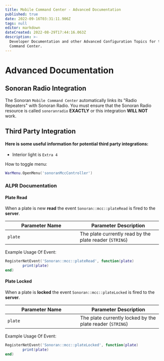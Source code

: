 ```yaml
---
title: Mobile Command Center - Advanced Documentation
published: true
date: 2022-09-16T03:31:11.906Z
tags: null
editor: markdown
dateCreated: 2022-08-29T17:44:16.063Z
description: >-
  Developer Documentation and other Advanced Configuration Topics for the Mobile
  Command Center.
---
```


# Advanced Documentation

## Sonoran Radio Integration

The Sonoran `Mobile Command Center` automatically links its "Radio Repeaters" with Sonoran Radio. You must ensure that the Sonoran Radio resource is called `sonoranradio` **EXACTLY** or this integration **WILL NOT** work.

## Third Party Integration

#### Here is some useful information for potential third party integrations:

* Interior light is `Extra 4`

How to toggle menu:

```lua
WarMenu.OpenMenu('sonoranMccController')
```

### ALPR Documentation

#### Plate Read

When a plate is new **read** the event `Sonoran::mcc::plateRead` is fired to the **server**.

<table><thead><tr><th width="221">Parameter Name</th><th>Parameter Description</th></tr></thead><tbody><tr><td><code>plate</code></td><td>The plate currently read by the plate reader (<code>STRING</code>)</td></tr></tbody></table>

Example Usage Of Event:

```lua
RegisterNetEvent('Sonoran::mcc::plateRead', function(plate)
		print(plate)
end)
```

#### Plate Locked

When a plate is **locked** the event `Sonoran::mcc::plateLocked` is fired to the **server**.

<table><thead><tr><th width="222">Parameter Name</th><th>Parameter Description</th></tr></thead><tbody><tr><td><code>plate</code></td><td>The plate currently locked by the plate reader (<code>STRING</code>)</td></tr></tbody></table>

Example Usage Of Event:

```lua
RegisterNetEvent('Sonoran::mcc::plateLocked', function(plate)
		print(plate)
end)
```
